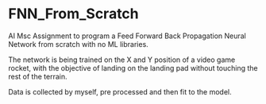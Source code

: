 # FNN_From_Scratch

AI Msc Assignment to program a Feed Forward Back Propagation Neural Network from scratch with no ML libraries.

The network is being trained on the X and Y position of a video game rocket, with the objective of landing on the landing pad without touching the rest of the terrain.

Data is collected by myself, pre processed and then fit to the model.
